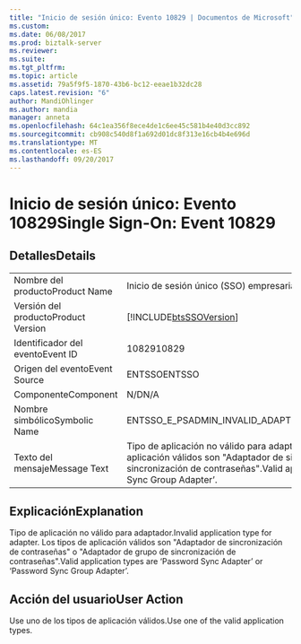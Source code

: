 ```yaml
---
title: "Inicio de sesión único: Evento 10829 | Documentos de Microsoft"
ms.custom: 
ms.date: 06/08/2017
ms.prod: biztalk-server
ms.reviewer: 
ms.suite: 
ms.tgt_pltfrm: 
ms.topic: article
ms.assetid: 79a5f9f5-1870-43b6-bc12-eeae1b32dc28
caps.latest.revision: "6"
author: MandiOhlinger
ms.author: mandia
manager: anneta
ms.openlocfilehash: 64c1ea356f8ece4de1c6ee45c581b4e40d3cc892
ms.sourcegitcommit: cb908c540d8f1a692d01dc8f313e16cb4b4e696d
ms.translationtype: MT
ms.contentlocale: es-ES
ms.lasthandoff: 09/20/2017
---
```

# <a name="single-sign-on-event-10829"></a><span data-ttu-id="ef91c-102">Inicio de sesión único: Evento 10829</span><span class="sxs-lookup"><span data-stu-id="ef91c-102">Single Sign-On: Event 10829</span></span>
## <a name="details"></a><span data-ttu-id="ef91c-103">Detalles</span><span class="sxs-lookup"><span data-stu-id="ef91c-103">Details</span></span>  
  
|||  
|-|-|  
|<span data-ttu-id="ef91c-104">Nombre del producto</span><span class="sxs-lookup"><span data-stu-id="ef91c-104">Product Name</span></span>|<span data-ttu-id="ef91c-105">Inicio de sesión único (SSO) empresarial</span><span class="sxs-lookup"><span data-stu-id="ef91c-105">Enterprise Single Sign-On</span></span>|  
|<span data-ttu-id="ef91c-106">Versión del producto</span><span class="sxs-lookup"><span data-stu-id="ef91c-106">Product Version</span></span>|[!INCLUDE[btsSSOVersion](../includes/btsssoversion-md.md)]|  
|<span data-ttu-id="ef91c-107">Identificador del evento</span><span class="sxs-lookup"><span data-stu-id="ef91c-107">Event ID</span></span>|<span data-ttu-id="ef91c-108">10829</span><span class="sxs-lookup"><span data-stu-id="ef91c-108">10829</span></span>|  
|<span data-ttu-id="ef91c-109">Origen del evento</span><span class="sxs-lookup"><span data-stu-id="ef91c-109">Event Source</span></span>|<span data-ttu-id="ef91c-110">ENTSSO</span><span class="sxs-lookup"><span data-stu-id="ef91c-110">ENTSSO</span></span>|  
|<span data-ttu-id="ef91c-111">Componente</span><span class="sxs-lookup"><span data-stu-id="ef91c-111">Component</span></span>|<span data-ttu-id="ef91c-112">N/D</span><span class="sxs-lookup"><span data-stu-id="ef91c-112">N/A</span></span>|  
|<span data-ttu-id="ef91c-113">Nombre simbólico</span><span class="sxs-lookup"><span data-stu-id="ef91c-113">Symbolic Name</span></span>|<span data-ttu-id="ef91c-114">ENTSSO_E_PSADMIN_INVALID_ADAPTER_TYPE_2</span><span class="sxs-lookup"><span data-stu-id="ef91c-114">ENTSSO_E_PSADMIN_INVALID_ADAPTER_TYPE_2</span></span>|  
|<span data-ttu-id="ef91c-115">Texto del mensaje</span><span class="sxs-lookup"><span data-stu-id="ef91c-115">Message Text</span></span>|<span data-ttu-id="ef91c-116">Tipo de aplicación no válido para adaptador.</span><span class="sxs-lookup"><span data-stu-id="ef91c-116">Invalid application type for adapter.</span></span> <span data-ttu-id="ef91c-117">Los tipos de aplicación válidos son "Adaptador de sincronización de contraseñas" o "Adaptador de grupo de sincronización de contraseñas".</span><span class="sxs-lookup"><span data-stu-id="ef91c-117">Valid application types are ‘Password Sync Adapter’ or ‘Password Sync Group Adapter’.</span></span>|  
  
## <a name="explanation"></a><span data-ttu-id="ef91c-118">Explicación</span><span class="sxs-lookup"><span data-stu-id="ef91c-118">Explanation</span></span>  
 <span data-ttu-id="ef91c-119">Tipo de aplicación no válido para adaptador.</span><span class="sxs-lookup"><span data-stu-id="ef91c-119">Invalid application type for adapter.</span></span> <span data-ttu-id="ef91c-120">Los tipos de aplicación válidos son "Adaptador de sincronización de contraseñas" o "Adaptador de grupo de sincronización de contraseñas".</span><span class="sxs-lookup"><span data-stu-id="ef91c-120">Valid application types are ‘Password Sync Adapter’ or ‘Password Sync Group Adapter’.</span></span>  
  
## <a name="user-action"></a><span data-ttu-id="ef91c-121">Acción del usuario</span><span class="sxs-lookup"><span data-stu-id="ef91c-121">User Action</span></span>  
 <span data-ttu-id="ef91c-122">Use uno de los tipos de aplicación válidos.</span><span class="sxs-lookup"><span data-stu-id="ef91c-122">Use one of the valid application types.</span></span>